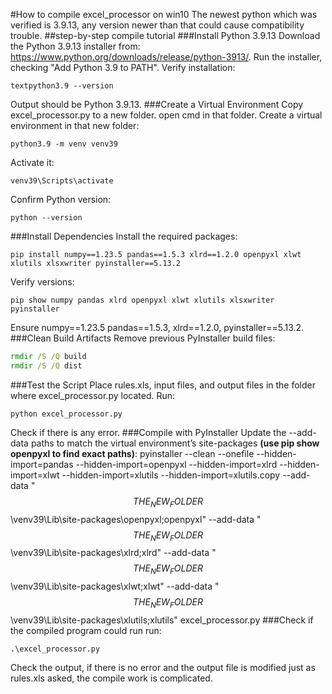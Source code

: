 #How to compile excel_processor on win10
The newest python which was verified is 3.9.13, any version newer than that could cause compatibility trouble.
##step-by-step compile tutorial
###Install Python 3.9.13
Download the Python 3.9.13 installer from: https://www.python.org/downloads/release/python-3913/.
Run the installer, checking "Add Python 3.9 to PATH".
Verify installation:
```
textpython3.9 --version
```
Output should be Python 3.9.13.
###Create a Virtual Environment
Copy excel_processor.py to a new folder.
open cmd in that folder.
Create a virtual environment in that new folder:
```
python3.9 -m venv venv39
```
Activate it:
```
venv39\Scripts\activate
```
Confirm Python version:
```
python --version
```
###Install Dependencies
Install the required packages:
```
pip install numpy==1.23.5 pandas==1.5.3 xlrd==1.2.0 openpyxl xlwt xlutils xlsxwriter pyinstaller==5.13.2
```
Verify versions:
```
pip show numpy pandas xlrd openpyxl xlwt xlutils xlsxwriter pyinstaller
```
Ensure numpy==1.23.5 pandas==1.5.3, xlrd==1.2.0, pyinstaller==5.13.2.
###Clean Build Artifacts
Remove previous PyInstaller build files:
```cmd
rmdir /S /Q build
rmdir /S /Q dist
```
###Test the Script
Place rules.xls, input files, and output files in the folder where excel_processor.py located.
Run:
```
python excel_processor.py
```
Check if there is any error.
###Compile with PyInstaller
Update the --add-data paths to match the virtual environment’s site-packages **(use pip show openpyxl to find exact paths)**:
pyinstaller --clean --onefile --hidden-import=pandas --hidden-import=openpyxl --hidden-import=xlrd --hidden-import=xlwt --hidden-import=xlutils --hidden-import=xlutils.copy --add-data "$$THE_NEW_FOLDER$$\venv39\Lib\site-packages\openpyxl;openpyxl" --add-data "$$THE_NEW_FOLDER$$\venv39\Lib\site-packages\xlrd;xlrd" --add-data "$$THE_NEW_FOLDER$$\venv39\Lib\site-packages\xlwt;xlwt" --add-data "$$THE_NEW_FOLDER$$\venv39\Lib\site-packages\xlutils;xlutils" excel_processor.py
###Check if the compiled program could run
run:
```
.\excel_processor.py
```
Check the output, if there is no error and the output file is modified just as rules.xls asked, the compile work is complicated.